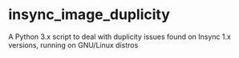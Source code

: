 # insync_image_duplicity
A Python 3.x script to deal with duplicity issues found on Insync 1.x versions, running on GNU/Linux distros
